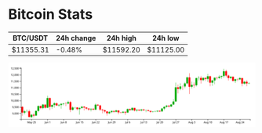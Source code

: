 # Bitcoin Stats

BTC/USDT|24h change|24h high|24h low|
|---|---|---|---|
|$11355.31|-0.48%|$11592.20|$11125.00|

<img src="./chart.svg">
